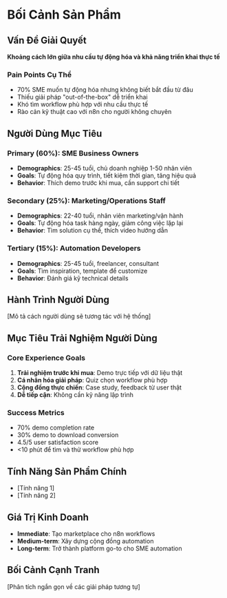 # Bối Cảnh Sản Phẩm

## Vấn Đề Giải Quyết
**Khoảng cách lớn giữa nhu cầu tự động hóa và khả năng triển khai thực tế**

### Pain Points Cụ Thể
- 70% SME muốn tự động hóa nhưng không biết bắt đầu từ đâu
- Thiếu giải pháp "out-of-the-box" dễ triển khai
- Khó tìm workflow phù hợp với nhu cầu thực tế
- Rào cản kỹ thuật cao với n8n cho người không chuyên

## Người Dùng Mục Tiêu

### Primary (60%): SME Business Owners
- **Demographics**: 25-45 tuổi, chủ doanh nghiệp 1-50 nhân viên
- **Goals**: Tự động hóa quy trình, tiết kiệm thời gian, tăng hiệu quả
- **Behavior**: Thích demo trước khi mua, cần support chi tiết

### Secondary (25%): Marketing/Operations Staff  
- **Demographics**: 22-40 tuổi, nhân viên marketing/vận hành
- **Goals**: Tự động hóa task hàng ngày, giảm công việc lặp lại
- **Behavior**: Tìm solution cụ thể, thích video hướng dẫn

### Tertiary (15%): Automation Developers
- **Demographics**: 25-45 tuổi, freelancer, consultant
- **Goals**: Tìm inspiration, template để customize
- **Behavior**: Đánh giá kỹ technical details

## Hành Trình Người Dùng
[Mô tả cách người dùng sẽ tương tác với hệ thống]

## Mục Tiêu Trải Nghiệm Người Dùng

### Core Experience Goals
1. **Trải nghiệm trước khi mua**: Demo trực tiếp với dữ liệu thật
2. **Cá nhân hóa giải pháp**: Quiz chọn workflow phù hợp
3. **Cộng đồng thực chiến**: Case study, feedback từ user thật
4. **Dễ tiếp cận**: Không cần kỹ năng lập trình

### Success Metrics
- 70% demo completion rate
- 30% demo to download conversion
- 4.5/5 user satisfaction score
- <10 phút để tìm và thử workflow phù hợp

## Tính Năng Sản Phẩm Chính
- [Tính năng 1]
- [Tính năng 2]

## Giá Trị Kinh Doanh
- **Immediate**: Tạo marketplace cho n8n workflows
- **Medium-term**: Xây dựng cộng đồng automation
- **Long-term**: Trở thành platform go-to cho SME automation

## Bối Cảnh Cạnh Tranh
[Phân tích ngắn gọn về các giải pháp tương tự] 